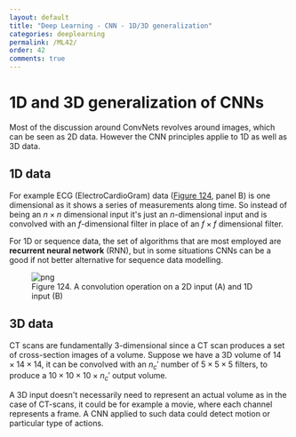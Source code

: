 ```yaml
---
layout: default
title: "Deep Learning - CNN - 1D/3D generalization"
categories: deeplearning
permalink: /ML42/
order: 42
comments: true
---
```


# 1D and 3D generalization of CNNs
Most of the discussion around ConvNets revolves around images, which can be seen as 2D data. However the CNN principles applie to 1D as well as 3D data.
## 1D data
For example ECG (ElectroCardioGram) data (<a href="#fig:1dconv">Figure 124</a>, panel B) is one dimensional as it shows a series of measurements along time. So instead of being an $n \times n$ dimensional input it's just an $n$-dimensional input and is convolved with an $f$-dimensional filter in place of an $f \times f$ dimensional filter.

For 1D or sequence data, the set of algorithms that are most employed are **recurrent neural network** (RNN), but in some situations CNNs can be a good if not better alternative for sequence data modelling.


    

<figure id="fig:1dconv">
    <img src="{{site.baseurl}}/pages/ML-42-DeepLearningCNN10_files/ML-42-DeepLearningCNN10_2_0.svg" alt="png">
    <figcaption>Figure 124. A convolution operation on a 2D input (A) and 1D input (B)</figcaption>
</figure>

## 3D data
CT scans are fundamentally 3-dimensional since a CT scan produces a set of cross-section images of a volume. Suppose we have a 3D volume of $14 \times 14 \times 14$, it can be convolved with an $n_c'$ number of $5 \times 5 \times 5$ filters, to produce a $10 \times 10 \times 10 \times n_c'$ output volume.

A 3D input doesn't necessarily need to represent an actual volume as in the case of CT-scans, it could be for example a movie, where each channel represents a frame. A CNN applied to such data could detect motion or particular type of actions.
